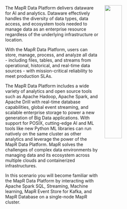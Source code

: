 <img src="https://github.com/mapr-demos/katacoda-scenarios/blob/master/mapr-intro/assets/Data-Platform-Chart.png?raw=true" width=33% align="right" hspace="20">
The MapR Data Platform delivers dataware for AI and analytics. Dataware effectively handles the diversity of data types, data access, and ecosystem tools needed to manage data as an enterprise resource regardless of the underlying infrastructure or location.

With the MapR Data Platform, users can store, manage, process, and analyze all data - including files, tables, and streams from operational, historical, and real-time data sources - with mission-critical reliability to meet production SLAs. 

The MapR Data Platform includes a wide variety of analytics and open source tools such as Apache Hadoop, Apache Spark, and Apache Drill with real-time database capabilities, global event streaming, and scalable enterprise storage to power a new generation of Big Data applications.
With support for POSIX, cutting-edge AI and ML tools like new Python ML libraries can run natively on the same cluster as other analytics and leverage the power of the MapR Data Platform. MapR solves the challenges of complex data environments by managing data and its ecosystem across multiple clouds and containerized infrastructures.

In this scenario you will become familiar with the MapR Data Platform by interacting with Apache Spark SQL, Streaming, Machine learning, MapR Event Store for Kafka, and MapR Database on a single-node MapR cluster.



